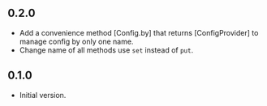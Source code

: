 ## 0.2.0

- Add a convenience method [Config.by] that returns [ConfigProvider] to manage
  config by only one name.
- Change name of all methods use `set` instead of `put`.

## 0.1.0

- Initial version.
